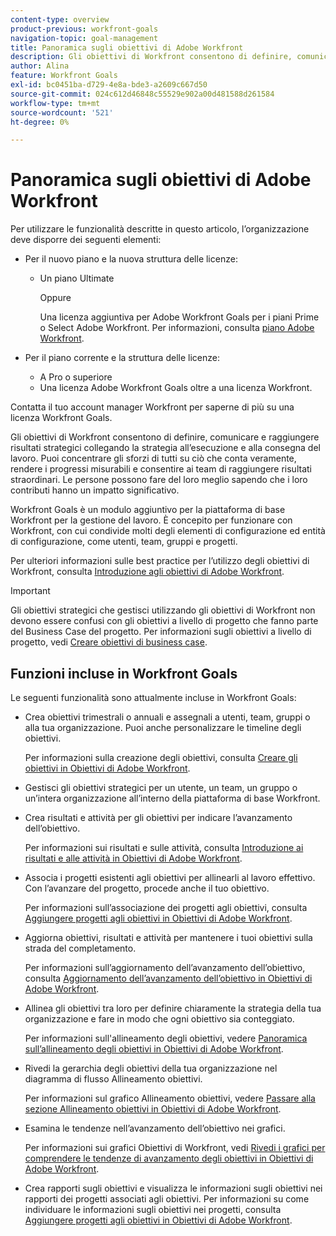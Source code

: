 ```yaml
---
content-type: overview
product-previous: workfront-goals
navigation-topic: goal-management
title: Panoramica sugli obiettivi di Adobe Workfront
description: Gli obiettivi di Workfront consentono di definire, comunicare e raggiungere risultati strategici collegando la strategia all’esecuzione e alla consegna del lavoro.
author: Alina
feature: Workfront Goals
exl-id: bc0451ba-d729-4e8a-bde3-a2609c667d50
source-git-commit: 024c612d46848c55529e902a00d481588d261584
workflow-type: tm+mt
source-wordcount: '521'
ht-degree: 0%

---
```


# Panoramica sugli obiettivi di Adobe Workfront

Per utilizzare le funzionalità descritte in questo articolo, l’organizzazione deve disporre dei seguenti elementi:

* Per il nuovo piano e la nuova struttura delle licenze:

   * Un piano Ultimate

     Oppure

     Una licenza aggiuntiva per Adobe Workfront Goals per i piani Prime o Select Adobe Workfront. Per informazioni, consulta [piano Adobe Workfront](https://www.workfront.com/plans).

* Per il piano corrente e la struttura delle licenze:

   * A Pro o superiore
   * Una licenza Adobe Workfront Goals oltre a una licenza Workfront.

Contatta il tuo account manager Workfront per saperne di più su una licenza Workfront Goals.


Gli obiettivi di Workfront consentono di definire, comunicare e raggiungere risultati strategici collegando la strategia all’esecuzione e alla consegna del lavoro. Puoi concentrare gli sforzi di tutti su ciò che conta veramente, rendere i progressi misurabili e consentire ai team di raggiungere risultati straordinari. Le persone possono fare del loro meglio sapendo che i loro contributi hanno un impatto significativo.

Workfront Goals è un modulo aggiuntivo per la piattaforma di base Workfront per la gestione del lavoro. È concepito per funzionare con Workfront, con cui condivide molti degli elementi di configurazione ed entità di configurazione, come utenti, team, gruppi e progetti.

Per ulteriori informazioni sulle best practice per l’utilizzo degli obiettivi di Workfront, consulta [Introduzione agli obiettivi di Adobe Workfront](../../workfront-goals/goal-management/getting-started-with-wf-goals.md).

>[!IMPORTANT]
>
>Gli obiettivi strategici che gestisci utilizzando gli obiettivi di Workfront non devono essere confusi con gli obiettivi a livello di progetto che fanno parte del Business Case del progetto. Per informazioni sugli obiettivi a livello di progetto, vedi [Creare obiettivi di business case](../../manage-work/projects/define-a-business-case/create-business-case-goals.md).

## Funzioni incluse in Workfront Goals

Le seguenti funzionalità sono attualmente incluse in Workfront Goals:

* Crea obiettivi trimestrali o annuali e assegnali a utenti, team, gruppi o alla tua organizzazione. Puoi anche personalizzare le timeline degli obiettivi.

  Per informazioni sulla creazione degli obiettivi, consulta [Creare gli obiettivi in Obiettivi di Adobe Workfront](../../workfront-goals/goal-management/create-goals.md).

* Gestisci gli obiettivi strategici per un utente, un team, un gruppo o un’intera organizzazione all’interno della piattaforma di base Workfront.
* Crea risultati e attività per gli obiettivi per indicare l’avanzamento dell’obiettivo.

  Per informazioni sui risultati e sulle attività, consulta [Introduzione ai risultati e alle attività in Obiettivi di Adobe Workfront](../../workfront-goals/results-and-activities/get-started-with-results-and-activities.md).

* Associa i progetti esistenti agli obiettivi per allinearli al lavoro effettivo. Con l’avanzare del progetto, procede anche il tuo obiettivo.

  Per informazioni sull’associazione dei progetti agli obiettivi, consulta [Aggiungere progetti agli obiettivi in Obiettivi di Adobe Workfront](../../workfront-goals/results-and-activities/connect-projects-to-goals-overview.md).

* Aggiorna obiettivi, risultati e attività per mantenere i tuoi obiettivi sulla strada del completamento.

  Per informazioni sull’aggiornamento dell’avanzamento dell’obiettivo, consulta [Aggiornamento dell’avanzamento dell’obiettivo in Obiettivi di Adobe Workfront](../../workfront-goals/goal-review-and-workfront-goals-sections/check-in-goals.md).

* Allinea gli obiettivi tra loro per definire chiaramente la strategia della tua organizzazione e fare in modo che ogni obiettivo sia conteggiato.

  Per informazioni sull&#39;allineamento degli obiettivi, vedere [Panoramica sull’allineamento degli obiettivi in Obiettivi di Adobe Workfront](../../workfront-goals/goal-alignment/goal-alignment-overview.md).

* Rivedi la gerarchia degli obiettivi della tua organizzazione nel diagramma di flusso Allineamento obiettivi.

  Per informazioni sul grafico Allineamento obiettivi, vedere [Passare alla sezione Allineamento obiettivi in Obiettivi di Adobe Workfront](../../workfront-goals/goal-alignment/navigate-goal-alignment-chart.md).

* Esamina le tendenze nell’avanzamento dell’obiettivo nei grafici.

  Per informazioni sui grafici Obiettivi di Workfront, vedi [Rivedi i grafici per comprendere le tendenze di avanzamento degli obiettivi in Obiettivi di Adobe Workfront](../../workfront-goals/goal-review-and-workfront-goals-sections/review-goal-graphs.md).

* Crea rapporti sugli obiettivi e visualizza le informazioni sugli obiettivi nei rapporti dei progetti associati agli obiettivi. Per informazioni su come individuare le informazioni sugli obiettivi nei progetti, consulta [Aggiungere progetti agli obiettivi in Obiettivi di Adobe Workfront](../../workfront-goals/results-and-activities/connect-projects-to-goals-overview.md).


